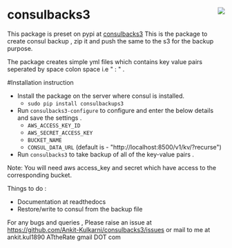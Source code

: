 # consulbacks3 <img align="right" width="auto" src="https://codeclimate.com/github/Ankit-Kulkarni/consulbacks3/badges/gpa.svg">  
 
												
This package is preset on pypi at  [consulbacks3](https://pypi.python.org/pypi/consulbacks3)
This is the package to create consul backup , zip it and push the same to the s3 for the backup purpose.


The package creates simple yml files which contains key value pairs seperated by space colon space i.e " : " .

#Installation instruction

* Install the package on the server where consul is installed.
  * `sudo pip install consulbackups3`
* Run `consulbacks3-configure` to configure and enter the below details and save the settings .
	* `AWS_ACCESS_KEY_ID`
	* `AWS_SECRET_ACCESS_KEY`
	* `BUCKET_NAME`
	* `CONSUL_DATA_URL` (default is - "http://localhost:8500/v1/kv/?recurse")
* Run `consulbacks3` to take backup of all of the key-value pairs .



Note: You will need aws access_key and secret which have access to the corresponding bucket.


Things to do :

* Documentation at readthedocs
* Restore/write to consul from the backup file


For any bugs and queries , Please raise an issue at https://github.com/Ankit-Kulkarni/consulbacks3/issues or mail to me at ankit.kul1890 ATtheRate gmail DOT com
